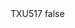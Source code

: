 <?xml version="1.0" encoding="UTF-8"?>
<CustomMetadata xmlns="http://soap.sforce.com/2006/04/metadata">
    <label>TXU517</label>
    <protected>false</protected>
</CustomMetadata>
